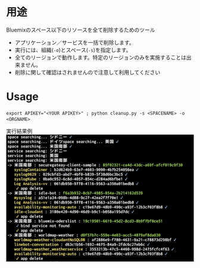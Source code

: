 # 用途

Bluemixのスペース以下のリソースを全て削除するためのツール

* アプリケーション／サービスを一括で削除します。
* 実行には、組織(`-o`)とスペース(`-s`)を指定します。
* 全てのリージョンで動作します。特定のリージョンのみを実施することは出来ません。
* 削除に関して確認はされませんので注意して利用してください

# Usage

```
export APIKEY="<YOUR APIKEY>" ; python cleanup.py -s <SPACENAME> -o <ORGNAME>
```

実行結果例
![](img/9872f4e66f92b1b2ed445ab56946d36b.png)

